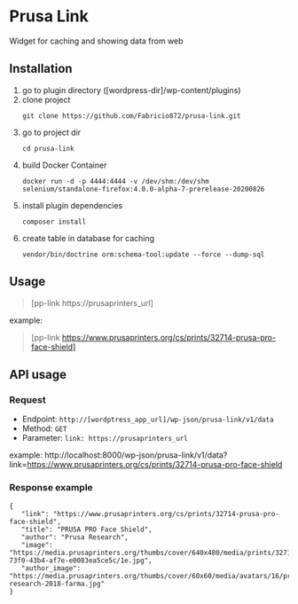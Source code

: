 # Prusa Link
Widget for caching and showing data from web
## Installation
 1. go to plugin directory ([wordpress-dir]/wp-content/plugins)
 1. clone project
    ```
    git clone https://github.com/Fabricio872/prusa-link.git
    ```
 1. go to project dir
    ```
    cd prusa-link
    ```
 1. build Docker Container 
    ```
    docker run -d -p 4444:4444 -v /dev/shm:/dev/shm selenium/standalone-firefox:4.0.0-alpha-7-prerelease-20200826
    ```
 1. install plugin dependencies
    ```
    composer install
    ```
 1. create table in database for caching
    ```
    vendor/bin/doctrine orm:schema-tool:update --force --dump-sql
    ```
## Usage
 > [pp-link https://prusaprinters_url]

 example:
 > [pp-link https://www.prusaprinters.org/cs/prints/32714-prusa-pro-face-shield]

## API usage
### Request
 - Endpoint: ```http://[wordptress_app_url]/wp-json/prusa-link/v1/data``` 
 - Method: ```GET```
 - Parameter: ```link: https://prusaprinters_url```
 
 example: http://localhost:8000/wp-json/prusa-link/v1/data?link=https://www.prusaprinters.org/cs/prints/32714-prusa-pro-face-shield
 
 ### Response example
 ```
{
    "link": "https://www.prusaprinters.org/cs/prints/32714-prusa-pro-face-shield",
    "title": "PRUSA PRO Face Shield",
    "author": "Prusa Research",
    "image": "https://media.prusaprinters.org/thumbs/cover/640x480/media/prints/32714/images/321421_5dab8cf2-73f0-43b4-af7e-e0083ea5ce5c/1e.jpg",
    "author_image": "https://media.prusaprinters.org/thumbs/cover/60x60/media/avatars/16/prusa-research-2018-farma.jpg"
}
```
 